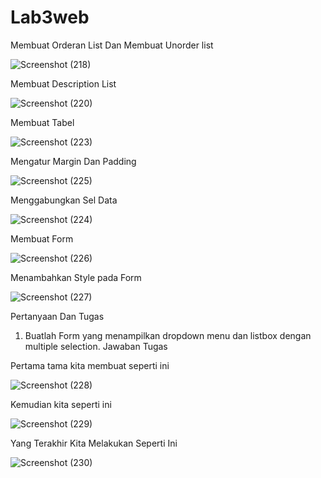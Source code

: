 # Lab3web
Membuat Orderan List Dan Membuat Unorder list

![Screenshot (218)](https://github.com/Hafidza1/Lab3web/assets/115520666/cfe1e71a-7b47-4099-a4d2-7b5b5988f7f4)

Membuat Description List

![Screenshot (220)](https://github.com/Hafidza1/Lab3web/assets/115520666/dfa4b78e-b05a-4e8e-b6dc-cee5e28cb54f)

Membuat Tabel 

![Screenshot (223)](https://github.com/Hafidza1/Lab3web/assets/115520666/231bae68-159e-438e-9f40-173475aae36f)

Mengatur Margin Dan Padding

![Screenshot (225)](https://github.com/Hafidza1/Lab3web/assets/115520666/79698fba-88f8-4201-bffe-57cf98a259f5)

Menggabungkan Sel Data

![Screenshot (224)](https://github.com/Hafidza1/Lab3web/assets/115520666/235be23a-73ac-48b8-ac9e-87a9c6896f3e)

Membuat Form 

![Screenshot (226)](https://github.com/Hafidza1/Lab3web/assets/115520666/248f1389-99f9-499d-a94b-9f0a41bfe25a)

Menambahkan Style pada Form

![Screenshot (227)](https://github.com/Hafidza1/Lab3web/assets/115520666/10321478-aca4-42bf-81e2-093cc2ca70ee)

Pertanyaan Dan Tugas
1. Buatlah Form yang menampilkan dropdown menu dan listbox dengan multiple selection.
Jawaban Tugas

Pertama tama kita membuat seperti ini

![Screenshot (228)](https://github.com/Hafidza1/Lab3web/assets/115520666/9fda1e1a-93d2-460d-9f3e-a8d0cbf5af06)

Kemudian kita seperti ini

![Screenshot (229)](https://github.com/Hafidza1/Lab3web/assets/115520666/42ddc07f-5aa0-4962-b5f2-643b5cd438ef)

Yang Terakhir Kita Melakukan Seperti Ini

![Screenshot (230)](https://github.com/Hafidza1/Lab3web/assets/115520666/bc6afca7-75c9-405f-9646-77593bf4f063)



